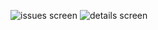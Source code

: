 ![issues screen](https://github.com/user-attachments/assets/9ba01470-25df-4808-a963-a8bd6cabde4a)
![details screen](https://github.com/user-attachments/assets/0d327c23-f83c-42e2-adff-6d1dc173a6c9)
